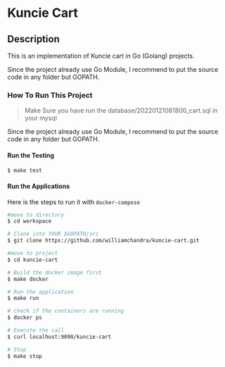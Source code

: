 # Kuncie Cart

## Description
This is an implementation of Kuncie cart in Go (Golang) projects.

Since the project already use Go Module, I recommend to put the source code in any folder but GOPATH.

### How To Run This Project
> Make Sure you have run the database/20220121081800_cart.sql in your mysql


Since the project already use Go Module, I recommend to put the source code in any folder but GOPATH.

#### Run the Testing

```bash
$ make test
```

#### Run the Applications
Here is the steps to run it with `docker-compose`

```bash
#move to directory
$ cd workspace

# Clone into YOUR $GOPATH/src
$ git clone https://github.com/williamchandra/kuncie-cart.git

#move to project
$ cd kuncie-cart

# Build the docker image first
$ make docker

# Run the application
$ make run

# check if the containers are running
$ docker ps

# Execute the call
$ curl localhost:9090/kuncie-cart

# Stop
$ make stop
```
